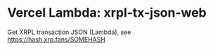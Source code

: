 # Vercel Lambda: xrpl-tx-json-web

Get XRPL transaction JSON (Lambda), see https://hash.xrp.fans/SOMEHASH
